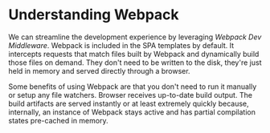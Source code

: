 # Understanding Webpack

We can streamline the development experience by leveraging *Webpack Dev Middleware*. Webpack is included in the SPA templates by default. It intercepts requests that match files built by Webpack and dynamically build those files on demand. They don't need to be written to the disk, they're just held in memory and served directly through a browser.

Some benefits of using Webpack are that you don't need to run it manually or setup any file watchers. Browser receives up-to-date build output. The build artifacts are served instantly or at least extremely quickly because, internally, an instance of Webpack stays active and has partial compilation states pre-cached in memory. 
